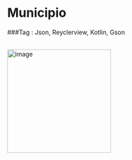 # Municipio 

###Tag : Json, Reyclerview, Kotlin, Gson

<br/>
<img width="237" alt="image" src="https://user-images.githubusercontent.com/33204630/215890925-fabaadc6-a4b5-4f24-816c-9ca81aa1af9b.png">
